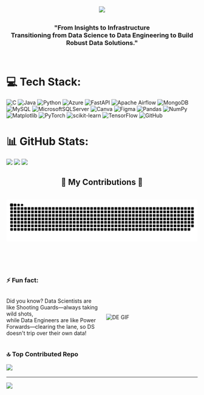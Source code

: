<h1 align="center">
    <img src="https://readme-typing-svg.herokuapp.com/?font=Righteous&size=35&center=true&vCenter=true&width=500&height=70&duration=4000&lines=Hi+There!+👋;+I'm+HTP!;" />
</h1>

<h3 align="center">"From Insights to Infrastructure <br/> 
  Transitioning from Data Science to Data Engineering to Build Robust Data Solutions."</h3>

<br/>

# 💻 Tech Stack:
![C](https://img.shields.io/badge/c-%2300599C.svg?style=plastic&logo=c&logoColor=white) 
![Java](https://img.shields.io/badge/java-%23ED8B00.svg?style=plastic&logo=openjdk&logoColor=white) 
![Python](https://img.shields.io/badge/python-3670A0?style=plastic&logo=python&logoColor=ffdd54) 
![Azure](https://img.shields.io/badge/azure-%230072C6.svg?style=plastic&logo=microsoftazure&logoColor=white) 
![FastAPI](https://img.shields.io/badge/FastAPI-005571?style=plastic&logo=fastapi) 
![Apache Airflow](https://img.shields.io/badge/Apache%20Airflow-017CEE?style=plastic&logo=Apache%20Airflow&logoColor=white) 
![MongoDB](https://img.shields.io/badge/MongoDB-%234ea94b.svg?style=plastic&logo=mongodb&logoColor=white) 
![MySQL](https://img.shields.io/badge/mysql-4479A1.svg?style=plastic&logo=mysql&logoColor=white) 
![MicrosoftSQLServer](https://img.shields.io/badge/Microsoft%20SQL%20Server-CC2927?style=plastic&logo=microsoft%20sql%20server&logoColor=white) 
![Canva](https://img.shields.io/badge/Canva-%2300C4CC.svg?style=plastic&logo=Canva&logoColor=white) 
![Figma](https://img.shields.io/badge/figma-%23F24E1E.svg?style=plastic&logo=figma&logoColor=white) 
![Pandas](https://img.shields.io/badge/pandas-%23150458.svg?style=plastic&logo=pandas&logoColor=white) 
![NumPy](https://img.shields.io/badge/numpy-%23013243.svg?style=plastic&logo=numpy&logoColor=white) 
![Matplotlib](https://img.shields.io/badge/Matplotlib-%23ffffff.svg?style=plastic&logo=Matplotlib&logoColor=black) 
![PyTorch](https://img.shields.io/badge/PyTorch-%23EE4C2C.svg?style=plastic&logo=PyTorch&logoColor=white) 
![scikit-learn](https://img.shields.io/badge/scikit--learn-%23F7931E.svg?style=plastic&logo=scikit-learn&logoColor=white) 
![TensorFlow](https://img.shields.io/badge/TensorFlow-%23FF6F00.svg?style=plastic&logo=TensorFlow&logoColor=white) 
![GitHub](https://img.shields.io/badge/github-%23121011.svg?style=plastic&logo=github&logoColor=white)

# 📊 GitHub Stats:
![](https://github-readme-stats.vercel.app/api?username=HTP17821&theme=github_dark_dimmed&hide_border=false&include_all_commits=true&count_private=true)
![](https://github-readme-streak-stats.herokuapp.com/?user=HTP17821&theme=github_dark_dimmed&hide_border=false)
![](https://github-readme-stats.vercel.app/api/top-langs/?username=HTP17821&theme=github_dark_dimmed&hide_border=false&include_all_commits=true&count_private=true&layout=compact)

<div align="center">
  <h2>🐍 My Contributions 🐍</h2>
  <br>
  <img alt="snake eating my contributions" src="https://raw.githubusercontent.com/salesp07/salesp07/output/github-contribution-grid-snake.svg" />
  
  <br/><br/><br/>
</div>

### ⚡ Fun fact:
<div style="display: flex; align-items: center;">
    <p style="margin-right: 20px; width: 60%;">
        Did you know? Data Scientists are like Shooting Guards—always taking wild shots, </br>
        while Data Engineers are like Power Forwards—clearing the lane, so DS doesn't trip over their own data!
    </p>
    <img alt="DE GIF" width="300" src="https://github.com/HTP17821/HTP17821/raw/main/DE.gif">
</div>



### 🔝 Top Contributed Repo
![](https://github-contributor-stats.vercel.app/api?username=HTP17821&limit=5&theme=gotham&combine_all_yearly_contributions=true)

---
[![](https://visitcount.itsvg.in/api?id=HTP17821&icon=5&color=1)](https://visitcount.itsvg.in)

<!-- Proudly created with GPRM ( https://gprm.itsvg.in ) -->

